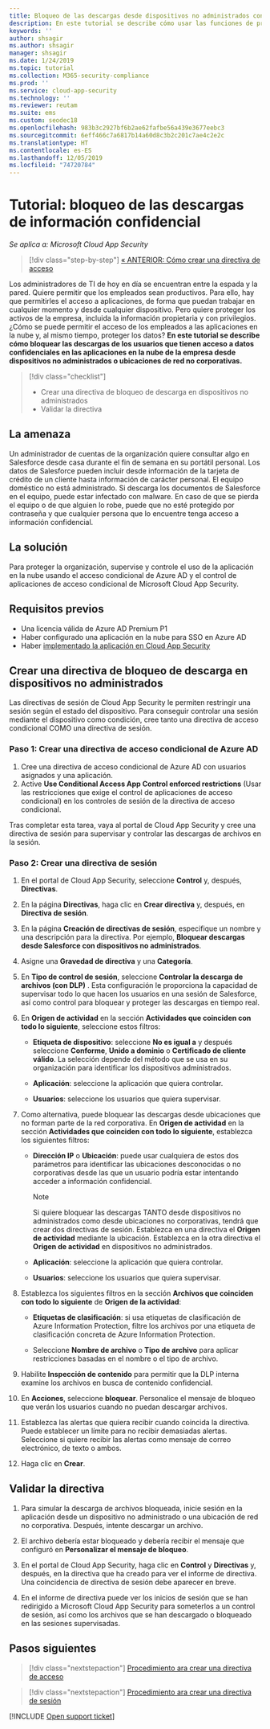 ```yaml
---
title: Bloqueo de las descargas desde dispositivos no administrados con el control de aplicaciones de acceso condicional de Cloud App Security
description: En este tutorial se describe cómo usar las funciones de proxy inverso de Azure AD para proteger la organización de descargas de datos confidenciales con dispositivos no administrados.
keywords: ''
author: shsagir
ms.author: shsagir
manager: shsagir
ms.date: 1/24/2019
ms.topic: tutorial
ms.collection: M365-security-compliance
ms.prod: ''
ms.service: cloud-app-security
ms.technology: ''
ms.reviewer: reutam
ms.suite: ems
ms.custom: seodec18
ms.openlocfilehash: 983b3c2927bf6b2ae62fafbe56a439e3677eebc3
ms.sourcegitcommit: 6eff466c7a6817b14a60d8c3b2c201c7ae4c2e2c
ms.translationtype: HT
ms.contentlocale: es-ES
ms.lasthandoff: 12/05/2019
ms.locfileid: "74720784"
---
```

# <a name="tutorial-block-download-of-sensitive-information"></a>Tutorial: bloqueo de las descargas de información confidencial

*Se aplica a: Microsoft Cloud App Security*

>[!div class="step-by-step"]
>[« ANTERIOR: Cómo crear una directiva de acceso](access-policy-aad.md)

Los administradores de TI de hoy en día se encuentran entre la espada y la pared. Quiere permitir que los empleados sean productivos. Para ello, hay que permitirles el acceso a aplicaciones, de forma que puedan trabajar en cualquier momento y desde cualquier dispositivo. Pero quiere proteger los activos de la empresa, incluida la información propietaria y con privilegios. ¿Cómo se puede permitir el acceso de los empleados a las aplicaciones en la nube y, al mismo tiempo, proteger los datos? **En este tutorial se describe cómo bloquear las descargas de los usuarios que tienen acceso a datos confidenciales en las aplicaciones en la nube de la empresa desde dispositivos no administrados o ubicaciones de red no corporativas.**

> [!div class="checklist"]
>
> * Crear una directiva de bloqueo de descarga en dispositivos no administrados
> * Validar la directiva

## <a name="the-threat"></a>La amenaza

Un administrador de cuentas de la organización quiere consultar algo en Salesforce desde casa durante el fin de semana en su portátil personal. Los datos de Salesforce pueden incluir desde información de la tarjeta de crédito de un cliente hasta información de carácter personal. El equipo doméstico no está administrado. Si descarga los documentos de Salesforce en el equipo, puede estar infectado con malware. En caso de que se pierda el equipo o de que alguien lo robe, puede que no esté protegido por contraseña y que cualquier persona que lo encuentre tenga acceso a información confidencial.

## <a name="the-solution"></a>La solución

Para proteger la organización, supervise y controle el uso de la aplicación en la nube usando el acceso condicional de Azure AD y el control de aplicaciones de acceso condicional de Microsoft Cloud App Security.

## <a name="prerequisites"></a>Requisitos previos

* Una licencia válida de Azure AD Premium P1
* Haber configurado una aplicación en la nube para SSO en Azure AD
* Haber [implementado la aplicación en Cloud App Security](proxy-deployment-aad.md)

## <a name="create-a-block-download-policy-for-unmanaged-devices"></a>Crear una directiva de bloqueo de descarga en dispositivos no administrados

Las directivas de sesión de Cloud App Security le permiten restringir una sesión según el estado del dispositivo. Para conseguir controlar una sesión mediante el dispositivo como condición, cree tanto una directiva de acceso condicional COMO una directiva de sesión.

### <a name="step-1-create-an-azure-ad-conditional-access-policy"></a>Paso 1: Crear una directiva de acceso condicional de Azure AD

1. Cree una directiva de acceso condicional de Azure AD con usuarios asignados y una aplicación.
2. Active **Use Conditional Access App Control enforced restrictions** (Usar las restricciones que exige el control de aplicaciones de acceso condicional) en los controles de sesión de la directiva de acceso condicional.

Tras completar esta tarea, vaya al portal de Cloud App Security y cree una directiva de sesión para supervisar y controlar las descargas de archivos en la sesión.

### <a name="step-2-create-a-session-policy"></a>Paso 2: Crear una directiva de sesión

1. En el portal de Cloud App Security, seleccione **Control** y, después, **Directivas**.

2. En la página **Directivas**, haga clic en **Crear directiva** y, después, en **Directiva de sesión**.

3. En la página **Creación de directivas de sesión**, especifique un nombre y una descripción para la directiva. Por ejemplo, **Bloquear descargas desde Salesforce con dispositivos no administrados**.

4. Asigne una **Gravedad de directiva** y una **Categoría**.

5. En **Tipo de control de sesión**, seleccione **Controlar la descarga de archivos (con DLP)** . Esta configuración le proporciona la capacidad de supervisar todo lo que hacen los usuarios en una sesión de Salesforce, así como control para bloquear y proteger las descargas en tiempo real.

6. En **Origen de actividad** en la sección **Actividades que coinciden con todo lo siguiente**, seleccione estos filtros:

   * **Etiqueta de dispositivo**: seleccione **No es igual a** y después seleccione **Conforme**, **Unido a dominio** o **Certificado de cliente válido**. La selección depende del método que se usa en su organización para identificar los dispositivos administrados.

   * **Aplicación**: seleccione la aplicación que quiera controlar.

   * **Usuarios**: seleccione los usuarios que quiera supervisar.

7. Como alternativa, puede bloquear las descargas desde ubicaciones que no forman parte de la red corporativa. En **Origen de actividad** en la sección **Actividades que coinciden con todo lo siguiente**, establezca los siguientes filtros:

   * **Dirección IP** o **Ubicación**: puede usar cualquiera de estos dos parámetros para identificar las ubicaciones desconocidas o no corporativas desde las que un usuario podría estar intentando acceder a información confidencial.

     > [!NOTE]
     > Si quiere bloquear las descargas TANTO desde dispositivos no administrados como desde ubicaciones no corporativas, tendrá que crear dos directivas de sesión. Establezca en una directiva el **Origen de actividad** mediante la ubicación. Establezca en la otra directiva el **Origen de actividad** en dispositivos no administrados.

   * **Aplicación**: seleccione la aplicación que quiera controlar.

   * **Usuarios**: seleccione los usuarios que quiera supervisar.

8. Establezca los siguientes filtros en la sección **Archivos que coinciden con todo lo siguiente** de **Origen de la actividad**:

   * **Etiquetas de clasificación**: si usa etiquetas de clasificación de Azure Information Protection, filtre los archivos por una etiqueta de clasificación concreta de Azure Information Protection.

   * Seleccione **Nombre de archivo** o **Tipo de archivo** para aplicar restricciones basadas en el nombre o el tipo de archivo.
9. Habilite **Inspección de contenido** para permitir que la DLP interna examine los archivos en busca de contenido confidencial.

10. En **Acciones**, seleccione **bloquear**. Personalice el mensaje de bloqueo que verán los usuarios cuando no puedan descargar archivos.

11. Establezca las alertas que quiera recibir cuando coincida la directiva. Puede establecer un límite para no recibir demasiadas alertas. Seleccione si quiere recibir las alertas como mensaje de correo electrónico, de texto o ambos.

12. Haga clic en **Crear**.

## <a name="validate-your-policy"></a>Validar la directiva

1. Para simular la descarga de archivos bloqueada, inicie sesión en la aplicación desde un dispositivo no administrado o una ubicación de red no corporativa. Después, intente descargar un archivo.

2. El archivo debería estar bloqueado y debería recibir el mensaje que configuró en **Personalizar el mensaje de bloqueo**.

3. En el portal de Cloud App Security, haga clic en **Control** y **Directivas** y, después, en la directiva que ha creado para ver el informe de directiva. Una coincidencia de directiva de sesión debe aparecer en breve.

4. En el informe de directiva puede ver los inicios de sesión que se han redirigido a Microsoft Cloud App Security para someterlos a un control de sesión, así como los archivos que se han descargado o bloqueado en las sesiones supervisadas.


## <a name="next-steps"></a>Pasos siguientes

> [!div class="nextstepaction"]
> [Procedimiento ara crear una directiva de acceso](access-policy-aad.md)

> [!div class="nextstepaction"]
> [Procedimiento ara crear una directiva de sesión](session-policy-aad.md)

[!INCLUDE [Open support ticket](includes/support.md)]
